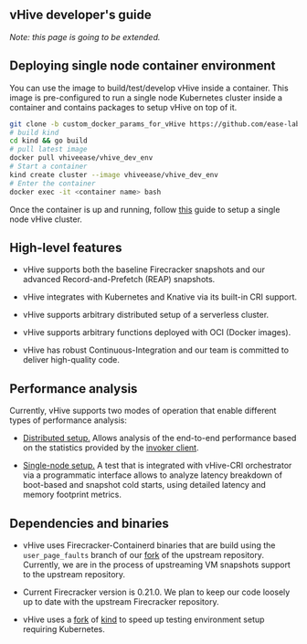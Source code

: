 ## vHive developer's guide

*Note: this page is going to be extended.*

## Deploying single node container environment

You can use the image to build/test/develop vHive inside a container. This image is pre-configured to run a single node Kubernetes cluster inside a container and contains packages to setup vHive on top of it. 
```bash
git clone -b custom_docker_params_for_vHive https://github.com/ease-lab/kind
# build kind
cd kind && go build
# pull latest image
docker pull vhiveease/vhive_dev_env
# Start a container 
kind create cluster --image vhiveease/vhive_dev_env
# Enter the container
docker exec -it <container name> bash
```
Once the container is up and running, follow [this](https://github.com/ease-lab/vhive/blob/master/docs/quickstart_guide.md#setup-a-single-node-cluster-master-and-worker-functionality-on-the-same-node) guide to setup a single node vHive cluster.


## High-level features

* vHive supports both the baseline Firecracker snapshots and our advanced
Record-and-Prefetch (REAP) snapshots.

* vHive integrates with Kubernetes and Knative via its built-in CRI support.

* vHive supports arbitrary distributed setup of a serverless cluster.

* vHive supports arbitrary functions deployed with OCI (Docker images).

* vHive has robust Continuous-Integration and our team is committed to deliver
high-quality code.


## Performance analysis

Currently, vHive supports two modes of operation that enable different types
of performance analysis:

* [Distributed setup.](./quickstart_guide.md)
Allows analysis of the end-to-end performance based on the statistics provided by
the [invoker client](../examples/README.md).

* [Single-node setup.](../bench_test.go)
A test that is integrated with vHive-CRI orchestrator via a programmatic interface
allows to analyze latency breakdown of boot-based and snapshot cold starts,
using detailed latency and memory footprint metrics.


## Dependencies and binaries

* vHive uses Firecracker-Containerd binaries that are build using the `user_page_faults` branch
of our [fork](https://github.com/ease-lab/firecracker-containerd) of the upstream repository.
Currently, we are in the process of upstreaming VM snapshots support to the upstream repository.

* Current Firecracker version is 0.21.0. We plan to keep our code loosely up to date with
the upstream Firecracker repository.

* vHive uses a [fork](https://github.com/ease-lab/kind) of [kind](https://github.com/kubernetes-sigs/kind) to speed up testing environment setup requiring Kubernetes.
